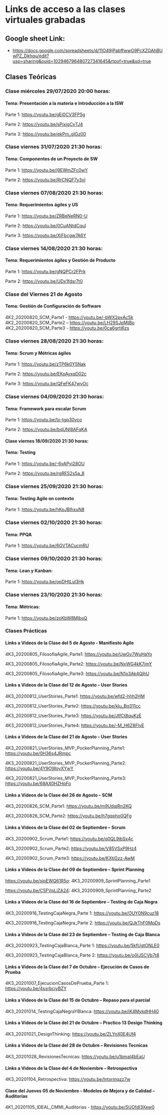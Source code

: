 # Links de acceso a las clases virtuales grabadas

## Google sheet Link:

- https://docs.google.com/spreadsheets/d/11O49jPabffwwG9PcXZGAhBUwPZ_Dkhqu/edit?usp=sharing&ouid=102946796480727341645&rtpof=true&sd=true

## Clases Teóricas

### Clase miércoles 29/07/2020 20:00 horas:

#### Tema: Presentación a la materia e Introducción a la ISW

Parte 1: https://youtu.be/gEi0CV3FP5g

Parte 2: https://youtu.be/sPjxjgCvTJ4

Parte 3: https://youtu.be/ekPm_gIGz00

### Clase viernes 31/07/2020 21:30 horas:

#### Tema: Componentes de un Proyecto de SW

Parte 1: https://youtu.be/j9EWmZFc0wY

Parte 2: https://youtu.be/RrCNQF7y3xI

### Clase viernes 07/08/2020 21:30 horas:

#### Tema: Requerimientos ágiles y US

Parte 1: https://youtu.be/ZRBeNeRN0-U

Parte 2: https://youtu.be/0CuANtdCquI

Parte 3: https://youtu.be/XiFbcgw7A6Y

###  Clase viernes 14/08/2020 21:30 horas:

#### Tema: Requerimientos ágiles y Gestión de Producto

Parte 1: https://youtu.be/gNQPCr2FPrk

Parte 2: https://youtu.be/UDx1fdsr7t0

### Clase del Viernes 21 de Agosto

#### Tema: Gestión de Configuración de Software

4K2_20200820_SCM_Parte1 - https://youtu.be/-bWX2pxAc5k
4K2_20200820_SCM_Parte2 – https://youtu.be/LH29SJpMtBo
4K2_20200820_SCM_Parte3 - https://youtu.be/0ca6grti6zs

### Clase viernes 28/08/2020 21:30 horas:

#### Tema: Scrum y Métricas ágiles

Parte 1: https://youtu.be/zTP6k0Y5Nak

Parte 2: https://youtu.be/EKoAyxqD02c

Parte 3: https://youtu.be/QFeFK47wvOc

### Clase viernes 04/09/2020 21:30 horas:

#### Tema: Framework para escalar Scrum

Parte 1: https://youtu.be/tx-tgq30vco

Parte 2:  https://youtu.be/bqUNI8AFqKA

#### Clase viernes 18/09/2020 21:30 horas:

#### Tema: Testing

Parte 1: https://youtu.be/-6vAPyi28OU

Parte 2: https://youtu.be/rgRES2s5a_8

### Clase viernes 25/09/2020 21:30 horas:

#### Tema: Testing Agile en contexto

Parte 1: https://youtu.be/hKoJBlhxuN8

### Clase viernes 02/10/2020 21:30 horas:

#### Tema: PPQA

Parte 1:  https://youtu.be/6GVTACucmRU

### Clase viernes 09/10/2020 21:30 horas:

#### Tema: Lean y Kanban: 

Parte 1: https://youtu.be/opDHtLul3Hk

### Clase viernes 23/10/2020 21:30 horas:

#### Tema: Métricas: 

Parte 1: https://youtu.be/zoKbW8MlbsQ

### Clases Prácticas

#### Links a Videos de la Clase del 5 de Agosto - Manifiesto Agile

4K3_20200805_FilosofiaAgile_Parte1: https://youtu.be/UwGv7WuHaYo

4K3_20200805_FilosofiaAgile_Parte2: https://youtu.be/NxWG4kK7jmY

4K3_20200805_FilosofiaAgile_Parte3: https://youtu.be/N1o3Ak4QjhU

#### Links a Videos de la Clase del 12 de Agosto – User Stories

4K3_20200812_UserStories_Parte1: https://youtu.be/wfd2-hhh2HM

4K3_20200812_UserStories_Parte2: https://youtu.be/kIu_Bq311cc

4K3_20200812_UserStories_Parte3: https://youtu.be/JtfCt8quKzE

4K3_20200812_UserStories_Parte4: https://youtu.be/-M_H6Z8FlvE

#### Links a Videos de la Clase del 21 de Agosto – User Stories

4K3_20200821_UserStories_MVP_PockerPlanning_Parte1: https://youtu.be/0H36s4JRmpc

4K3_20200821_UserStories_MVP_PockerPlanning_Parte2: https://youtu.be/4Y9OWoyXYwY

4K3_20200821_UserStories_MVP_PockerPlanning_Parte3: https://youtu.be/68AX0HZHpFo

#### Links a Videos de la Clase del 26 de Agosto – SCM

4K3_20200826_SCM_Parte1: https://youtu.be/m9UdqjRn2KQ

4K3_20200826_SCM_Parte2:  https://youtu.be/h7gqpho0QFg

#### Links a Videos de la Clase del 02 de Septiembre – Scrum

4K3_20200902_Scrum_Parte1: https://youtu.be/q0QL9jbSx4c

4K3_20200902_Scrum_Parte2: https://youtu.be/V85VSxP9Hz4

4K3_20200902_Scrum_Parte3: https://youtu.be/KXtjGzz-AwM


#### Links a Videos de la Clase del 09 de Septiembre – Sprint Planning

https://youtu.be/sjpEWQ61R5o: 4K3_20200909_SprintPlanning_Parte1

https://youtu.be/C5FVpLiZA24: 4K3_20200909_SprintPlanning_Parte2

#### Links a Videos de la Clase del 16 de Septiembre – Testing de Caja Negra

4K3_20200916_TestingCajaNegra_Parte 1: https://youtu.be/OUY0N9cuz18

4K3_20200916_TestingCajaNegra_Parte 2: https://youtu.be/QJkThF0MpDs

#### Links a Videos de la Clase del 23 de Septiembre – Testing de Caja Blanca

4K3_20200923_TestingCajaBlanca_Parte 1: https://youtu.be/5kfUgtONLE0

4K3_20200923_TestingCajaBlanca_Parte 2: https://youtu.be/o0IJSCVb7t8

#### Links a Videos de la Clase del 7 de Octubre – Ejecución de Casos de Prueba

4K3_20201007_EjecucionCasosDePrueba_Parte 1: https://youtu.be/4sxrbciyBZY

#### Links a Videos de la Clase del 15 de Octubre – Repaso para el parcial

4K3_20201014_TestingCajaNegraYBlanca: https://youtu.be/jK4MykdHH40

#### Links a Videos de la Clase del 21 de Octubre – Practico 13 Design Thinking

4K3_20201021_DesignThinking: https://youtu.be/ZLYnX0E4Uf4

#### Links a Videos de la Clase del 28 de Octubre – Revisiones Tecnicas

4K3_20201028_RevisionesTecnicas: https://youtu.be/u1bmaI4bEaU

#### Links a Videos de la Clase del 4 de Noviembre – Retrospectiva

4K3_20201104_Retrospectiva: https://youtu.be/Intxrmqzz7w

#### Clase del Jueves 05 de Noviembre – Modelos de Mejora y de Calidad – Auditorías

4K1_20201105_IDEAL_CMMI_Auditorias - https://youtu.be/SUOfdl3Xew0